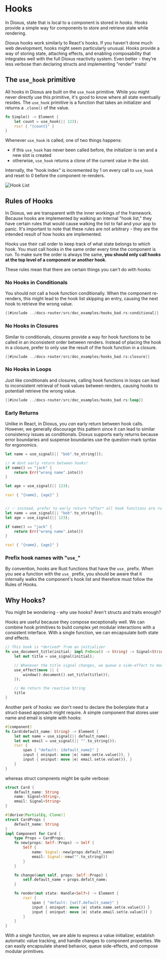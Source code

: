 # Hooks

In Dioxus, state that is local to a component is stored in *hooks*. Hooks provide a simple way for components to store and retrieve state while rendering.

Dioxus hooks work similarly to React's hooks. If you haven't done much web development, hooks might seem particularly unusual. Hooks provide a way of storing state, attaching effects, and enabling composability that integrates well with the full Dioxus reactivity system. Even better - they're less verbose than declaring structs and implementing "render" traits!

## The `use_hook` primitive

All hooks in Dioxus are built on the `use_hook` primitive. While you might never directly use this primitive, it's good to know where all state eventually resides. The `use_hook` primitive is a function that takes an initializer and returns a `.clone()` of the value.

```rust
fn Simple() -> Element {
    let count = use_hook(|| 123);
    rsx! { "{count}" }
}
```

Whenever `use_hook` is called, one of two things happens:
- if this `use_hook` has never been called before, the initializer is ran and a new slot is created
- otherwise, `use_hook` returns a clone of the current value in the slot.

Internally, the "hook index" is incremented by 1 on every call to `use_hook` and reset to 0 before the component re-renders.

![Hook List](/assets/07/hook-list.png)

## Rules of Hooks

In Dioxus, we are transparent with the inner workings of the framework. Because hooks are implemented by walking an internal "hook list," they have certain rules that would cause walking the list to fail and your app to panic. It's important to note that these rules are not arbitrary - they are the intended result of how hooks are implemented.

Hooks use their call order to keep track of what state belongs to which hook. You must call hooks in the same order every time the component is run. To make sure the order is always the same, **you should only call hooks at the top level of a component or another hook**.

These rules mean that there are certain things you can't do with hooks:

### No Hooks in Conditionals

You should not call a hook function conditionally. When the component re-renders, this might lead to the hook list skipping an entry, causing the next hook to retrieve the wrong value.

```rust
{{#include ../docs-router/src/doc_examples/hooks_bad.rs:conditional}}
```

### No Hooks in Closures

Similar to conditionals, closures provide a way for hook functions to be called in an inconsistent order between renders. Instead of placing the hook in a closure, prefer to only use the result of the hook function in a closure.

```rust
{{#include ../docs-router/src/doc_examples/hooks_bad.rs:closure}}
```

### No Hooks in Loops

Just like conditionals and closures, calling hook functions in loops can lead to inconsistent retrieval of hook values between renders, causing hooks to potentiall retrieve the wrong value.
```rust
{{#include ../docs-router/src/doc_examples/hooks_bad.rs:loop}}
```

### Early Returns

Unlike in React, in Dioxus, you *can* early return between hook calls. However, we generally discourage this pattern since it can lead to similar consistency issues as conditionals. Dioxus supports early returns because error boundaries and suspense boundaries use the question-mark syntax for ergonomics.

```rust
let name = use_signal(|| "bob".to_string());

// ❌ dont early return between hooks!
if name() == "jack" {
    return Err("wrong name".into())
}

let age = use_signal(|| 123);

rsx! { "{name}, {age}" }


// ✅ instead, prefer to early return *after* all hook functions are run
let name = use_signal(|| "bob".to_string());
let age = use_signal(|| 123);

if name() == "jack" {
    return Err("wrong name".into())
}

rsx! { "{name}, {age}" }
```

### Prefix hook names with "`use_`"

By convention, hooks are Rust functions that have the `use_` prefix. When you see a function with the `use_` prefix, you should be aware that it internally walks the component's hook list and therefore must follow the Rules of Hooks.

## Why Hooks?

You might be wondering - why use hooks? Aren't structs and traits enough?

Hooks are useful because they compose exceptionally well. We can combine hook primitives to build complex yet modular interactions with a consistent interface. With a single function, we can encapsulate both state *and* effects.

```rust
// This hook is *derived* from an initializer
fn use_document_title(initial: impl FnOnce() -> String) -> Signal<String> {
    let mut title = use_signal(initial);

    // Whenever the title signal changes, we queue a side-effect to modify the window state
    use_effect(move || {
        window().document().set_title(title());
    });

    // We return the reactive String
    title
}
```

Another perk of hooks: we don't need to declare the boilerplate that a struct-based approach might require. A simple component that stores user name and email is simple with hooks:

```rust
#[component]
fn Card(default_name: String) -> Element {
    let mut name = use_signal(|| default_name);
    let mut email = use_signal(|| "".to_string());
    rsx! {
        span { "default: {default_name}" }
        input { oninput: move |e| name.set(e.value()), }
        input { oninput: move |e| email.set(e.value()), }
    }
}
```

whereas struct compnents might be quite verbose:

```rust
struct Card {
    default_name: String
    name: Signal<String>,
    email: Signal<String>
}

#[derive(PartialEq, Clone)]
struct CardProps {
    default_name: String
}
impl Component for Card {
    type Props = CardProps;
    fn new(props: Self::Props) -> Self {
        Self {
            name: Signal::new(props.default_name)
            email: Signal::new("".to_string())
        }
    }

    fn change(&mut self, props: Self::Props) {
        self.default_name = props.defalt_name;
    }

    fn render(mut state: Handle<Self>) -> Element {
        rsx! {
            span { "default: {self.default_name}" }
            input { oninput: move |e| state.name.set(e.value()) }
            input { oninput: move |e| state.email.set(e.value()) }
        }
    }
}
```

With a single function, we are able to express a value initializer, establish automatic value tracking, and handle changes to component properties. We can easily encapsulate shared behavior, queue side-effects, and compose modular primitives.
